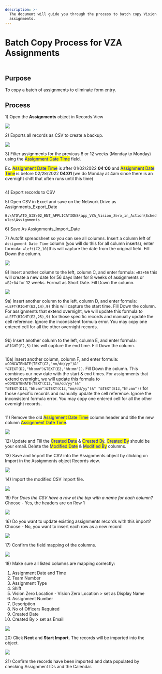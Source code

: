 ```yaml
---
description: >-
  The document will guide you through the process to batch copy Vision Zero
  assignments.
---
```


# Batch Copy Process for VZA Assignments

\
Purpose&#x20;
-------------

To copy a batch of assignments to eliminate form entry.

## Process

1\) Open the **Assignments** object in Records View

![](<../../.gitbook/assets/image (185).png>)

2\) Exports all records as CSV to create a backup.

![](<../../.gitbook/assets/image (181).png>)

3\) Filter assignments for the previous 8 or 12 weeks (Monday to Monday) using the <mark style="color:blue;">Assignment Date Time</mark> field.

Ex. <mark style="color:blue;">Assignment Date Time</mark> is after 01/02/2022 **04:00** and <mark style="color:blue;">Assignment Date Time</mark> is before 02/28/2022 **04:01** (we do Monday at 4am since there is an overnight shift that often runs until this time)

<figure><img src="../.gitbook/assets/image (2).png" alt=""><figcaption></figcaption></figure>

4\) Export records to CSV

5\) Open CSV in Excel and save on the Network Drive as Assignments\_Export\_Date

`G:\ATD\ATD_GIS\02_ENT_APPLICATIONS\app_VZA_Vision_Zero_in_Action\Schedules\Assignments`

6\) Save As Assignments\_Import\_Date

7\) Autofit spreadsheet so you can see all columns. Insert a column left of `Assignment Date Time` column (you will do this for all column inserts), enter formula: `=left(C2,10)`this will capture the date from the original field. Fill Down the column.&#x20;

![](<../../.gitbook/assets/image (189).png>)

8\) Insert another column to the left, column C, and enter formula: `=B2+56` this will create a new date for 56 days later for 8 weeks of assignments or `=B2+84` for 12 weeks. Format as Short Date. Fill Down the column.

![](<../.gitbook/assets/image (8) (1).png>)

9a) Insert another column to the left, column D, and enter formula: `=LEFT(RIGHT(E2,14),9)` this will capture the start time. Fill Down the column. For assignments that extend overnight, we will update this formula to `=LEFT(RIGHT(E2,25),9)` for those specific records and manually update the cell reference. Ignore the inconsistent formula error. You may copy one entered cell for all the other overnight records.

<figure><img src="../.gitbook/assets/image (1).png" alt=""><figcaption></figcaption></figure>

9b) Insert another column to the left, column E, and enter formula: `=RIGHT(F2,5)` this will capture the end time. Fill Down the column.

<figure><img src="../.gitbook/assets/image (6).png" alt=""><figcaption></figcaption></figure>

10a) Insert another column, column F, and enter formula: `=CONCATENATE(TEXT(C2,"mm/dd/yy")&" "&TEXT(D2,"hh:mm")&TEXT(E2,"hh:mm"))`. Fill Down the column. This combines our new date with the start & end times. For assignments that extend overnight, we will update this formula to `=CONCATENATE(TEXT(C13,"mm/dd/yy")&" "&TEXT(D13,"hh:mm")&TEXT(C13,"mm/dd/yy")&" "&TEXT(E13,"hh:mm"))` for those specific records and manually update the cell reference. Ignore the inconsistent formula error. You may copy one entered cell for all the other overnight records.

<figure><img src="../.gitbook/assets/image (12).png" alt=""><figcaption></figcaption></figure>

11\) Remove the old <mark style="color:blue;">Assignment Date Time</mark> column header and title the new column <mark style="color:blue;">Assignment Date Time</mark>.

![](<../.gitbook/assets/image (7) (1) (1).png>)

12\) Update and Fill the <mark style="color:blue;">Created Date</mark> & <mark style="color:blue;">Created By</mark>. <mark style="color:blue;">Created By</mark> should be your email. Delete the <mark style="color:blue;">Modified Date</mark> & <mark style="color:blue;">Modified By</mark> columns.

13\) Save and Import the CSV  into the Assignments object by clicking on Import in the Assignments object Records view.&#x20;

![](<../../.gitbook/assets/image (183).png>)

14\) Import the modified CSV import file.

![](<../../.gitbook/assets/image (190).png>)

15\) For _Does the CSV have a row at the top with a name for each column?_ Choose - Yes, the headers are on Row 1

![](<../../.gitbook/assets/image (184).png>)

16\) Do you want to update existing assignments records with this import? Choose - No, you want to insert each row as a new record

![](<../../.gitbook/assets/image (193).png>)

17\) Confirm the field mapping of the columns.&#x20;

![](<../../.gitbook/assets/image (186).png>)

18\)  Make sure all listed columns are mapping correctly:

1. Assignment Date and Time
2. Team Number
3. Assignment Type
4. Shift
5. Vision Zero Location - Vision Zero Location > set as Display Name
6. Assignment Number
7. Description
8. No of Officers Required
9. Created Date
10. Created By > set as Email

![](<../../.gitbook/assets/image (188).png>)

20\) Click **Next** and **Start Import**. The records will be imported into the object.&#x20;

![](<../../.gitbook/assets/image (180).png>)

21\) Confirm the records have been imported and data populated by checking Assignment IDs and the Calendar.&#x20;

